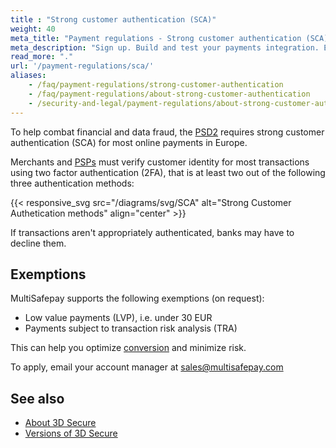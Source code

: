 ```yaml
---
title : "Strong customer authentication (SCA)"
weight: 40
meta_title: "Payment regulations - Strong customer authentication (SCA) - MultiSafepay Docs"
meta_description: "Sign up. Build and test your payments integration. Explore our products and services. Use our API reference, SDKs, and wrappers. Get support."
read_more: "."
url: '/payment-regulations/sca/'
aliases:
    - /faq/payment-regulations/strong-customer-authentication
    - /faq/payment-regulations/about-strong-customer-authentication
    - /security-and-legal/payment-regulations/about-strong-customer-authentication/
---
```


To help combat financial and data fraud, the [PSD2](/payment-regulations/psd2/) requires strong customer authentication (SCA) for most online payments in Europe. 

Merchants and [PSPs](/getting-started/glossary/#payment-service-provider-psp) must verify customer identity for most transactions using two factor authentication (2FA), that is at least two out of the following three authentication methods:

{{< responsive_svg src="/diagrams/svg/SCA" alt="Strong Customer Authetication methods" align="center" >}}

If transactions aren't appropriately authenticated, banks may have to decline them. 

## Exemptions

MultiSafepay supports the following exemptions (on request):

- Low value payments (LVP), i.e. under 30 EUR
- Payments subject to transaction risk analysis (TRA)

This can help you optimize [conversion](/getting-started/glossary/#conversion-rate) and minimize risk.

To apply, email your account manager at <sales@multisafepay.com>

## See also 

- [About 3D Secure](/features/3d-secure/)
- [Versions of 3D Secure](/features/3d-secure/versions/)
